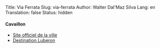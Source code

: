 Title:       Via Ferrata
Slug:        via-ferrata
Author:      Walter Dal'Maz Silva
Lang:        en
Translation: false
Status:      hidden

#### Cavaillon

- [Site officiel de la ville](https://www.cavaillon.fr/via-ferrata.html)
- [Destination Luberon](https://www.destinationluberon.com/bouger/la-via-ferrata-de-cavaillon)


